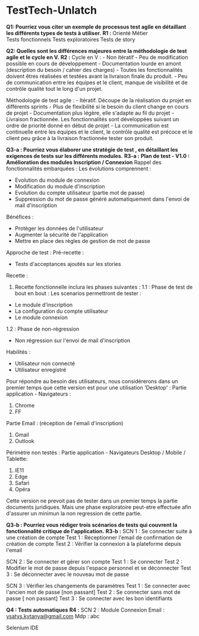 # TestTech-Unlatch
**Q1: Pourriez vous citer un exemple de processus test agile en détaillant les différents types de tests à utiliser.**
  **R1 :** 
  Orienté Métier	
        Tests fonctionnels 
        Tests exploratoires 
        Tests de story 


**Q2: Quelles sont les différences majeures entre la méthodologie de test agile et le cycle en V.**
  **R2 :** 
  Cycle en V : 
        - Non itératif
        - Peu de modification possible en cours de développement
        - Documentation lourde en amont (description du besoin / cahier des charges)
        - Toutes les fonctionnalités doivent êtres réalisées et testées avant la livraison finale du produit.
        - Peu de communication entre les équipes et le client, manque de visibilité et de contrôle qualité tout le long d'un projet. 

  Méthodologie de test agile : 
        - Itératif. Découpe de la réalisation du projet en différents sprints
        - Plus de flexibilité si le besoin du client change en cours de projet 
        - Documentation plus légère, elle s'adapte au fil du projet
        - Livraison fractionnée. Les fonctionnalités sont développées suivant un ordre de priorité donné en début de projet
        - La communication est continuelle entre les équipes et le client, le contrôle qualité est précoce et le client peu grâce à la livraison fractionnée tester son produit.


**Q3-a : Pourriez vous élaborer une stratégie de test , en détaillant les exigences de tests sur les différents modules.** 
  **R3-a :** 
**Plan de test - V1.0 : Amélioration des modules Inscription / Connexion**
Rappel des fonctionnalités embarquées : 
Les évolutions comprennent :
- Evolution du module de connexion
- Modification du module d'inscription 
- Evolution du compte utilisateur (partie mot de passe)
- Suppression du mot de passe généré automatiquement dans l'envoi de mail d'inscription

Bénéfices :
- Protèger les données de l'utilisateur
- Augmenter la sécurité de l'application
- Mettre en place des règles de gestion de mot de passe 

Approche de test :
Pré-recette : 
- Tests d'acceptances ajoutés sur les stories

Recette :
1. Recette fonctionnelle inclura les phases suivantes :
1.1 : Phase de test de bout en bout :
Les scenarios permettront de tester :
- Le module d'inscription 
- La configuration du compte utilisateur 
- Le module connexion

1.2 : Phase de non-régression
- Non régression sur l'envoi de mail d'inscription

Habilités : 
- Utilisateur non connecté 
- Utilisateur enregistré 

Pour répondre au besoin des utilisateurs, nous considérerons dans un premier temps que cette version est pour une utilisation 'Desktop' :
Partie application - Navigateurs : 
1. Chrome 
2. FF

Partie Email : (réception de l'email d'inscription)
1. Gmail
2. Outlook

Périmètre non testés :
Partie application - Navigateurs Desktop / Mobile / Tablette:
1. IE11
2. Edge
3. Safari
4. Opéra

Cette version ne prevoit pas de tester dans un premier temps la partie documents juridiques. Mais une phase exploratoire peut-etre effectuée afin d'assurer un minimun
la non regression de cette partie.

**Q3-b : Pourriez vous rédiger trois scénarios de tests qui couvrent la fonctionnalité critique de l'application.**
**R3-b :** 
SCN 1 : Se connecter suite à une création de compte 
 Test 1 : Réceptionner l'email de confirmation de création de compte
 Test 2 : Vérifier la connexion à la plateforme depuis l'email

SCN 2 : Se connecter et gérer son compte
 Test 1 : Se connecter
 Test 2 : Modifier le mot de passe depuis l'espace personnel et se déconnecter
 Test 3 : Se déconnecter avec le nouveau mot de passe

SCN 3 : Vérifier les changements de paramètres
 Test 1 : Se connecter avec l'ancien mot de passe [non passant]
 Test 2 : Se connecter sans mot de passe [ non passant]
 Test 3 : Se connecter avec les bon identifiants
 
 **Q4 : Tests automatiques**
 **R4 :** 
 SCN 2 : Module Connexion 
 Email : ysatys.kytanya@gmail.com 
 Mdp : abc
 
 Selenium IDE

